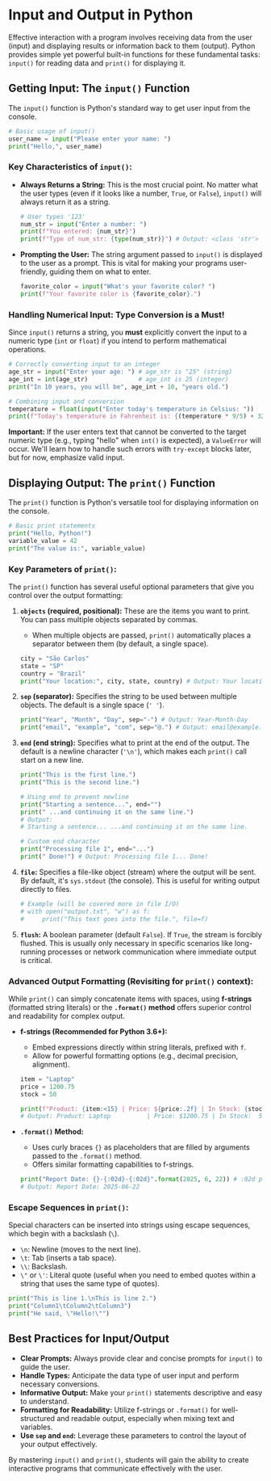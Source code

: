 # Input and Output in Python

Effective interaction with a program involves receiving data from the user (input) and displaying results or information back to them (output). Python provides simple yet powerful built-in functions for these fundamental tasks: `input()` for reading data and `print()` for displaying it.

## Getting Input: The `input()` Function

The `input()` function is Python's standard way to get user input from the console.

```python
# Basic usage of input()
user_name = input("Please enter your name: ")
print("Hello,", user_name)
```

### Key Characteristics of `input()`:

  * **Always Returns a String:** This is the most crucial point. No matter what the user types (even if it looks like a number, `True`, or `False`), `input()` will always return it as a string.

    ```python
    # User types '123'
    num_str = input("Enter a number: ")
    print(f"You entered: {num_str}")
    print(f"Type of num_str: {type(num_str)}") # Output: <class 'str'>
    ```

  * **Prompting the User:** The string argument passed to `input()` is displayed to the user as a prompt. This is vital for making your programs user-friendly, guiding them on what to enter.

    ```python
    favorite_color = input("What's your favorite color? ")
    print(f"Your favorite color is {favorite_color}.")
    ```

### Handling Numerical Input: Type Conversion is a Must\!

Since `input()` returns a string, you **must** explicitly convert the input to a numeric type (`int` or `float`) if you intend to perform mathematical operations.

```python
# Correctly converting input to an integer
age_str = input("Enter your age: ") # age_str is "25" (string)
age_int = int(age_str)              # age_int is 25 (integer)
print("In 10 years, you will be", age_int + 10, "years old.")

# Combining input and conversion
temperature = float(input("Enter today's temperature in Celsius: "))
print(f"Today's temperature in Fahrenheit is: {(temperature * 9/5) + 32:.2f}°F")
```

**Important:** If the user enters text that cannot be converted to the target numeric type (e.g., typing "hello" when `int()` is expected), a `ValueError` will occur. We'll learn how to handle such errors with `try-except` blocks later, but for now, emphasize valid input.

## Displaying Output: The `print()` Function

The `print()` function is Python's versatile tool for displaying information on the console.

```python
# Basic print statements
print("Hello, Python!")
variable_value = 42
print("The value is:", variable_value)
```

### Key Parameters of `print()`:

The `print()` function has several useful optional parameters that give you control over the output formatting:

1.  **`objects` (required, positional):** These are the items you want to print. You can pass multiple objects separated by commas.

      * When multiple objects are passed, `print()` automatically places a separator between them (by default, a single space).


    ```python
    city = "São Carlos"
    state = "SP"
    country = "Brazil"
    print("Your location:", city, state, country) # Output: Your location: São Carlos SP Brazil
    ```

2.  **`sep` (separator):** Specifies the string to be used between multiple objects. The default is a single space (`' '`).

    ```python
    print("Year", "Month", "Day", sep="-") # Output: Year-Month-Day
    print("email", "example", "com", sep="@.") # Output: email@example.com
    ```

3.  **`end` (end string):** Specifies what to print at the end of the output. The default is a newline character (`'\n'`), which makes each `print()` call start on a new line.

    ```python
    print("This is the first line.")
    print("This is the second line.")

    # Using end to prevent newline
    print("Starting a sentence...", end="")
    print(" ...and continuing it on the same line.")
    # Output:
    # Starting a sentence... ...and continuing it on the same line.

    # Custom end character
    print("Processing file 1", end="...")
    print(" Done!") # Output: Processing file 1... Done!
    ```

4.  **`file`:** Specifies a file-like object (stream) where the output will be sent. By default, it's `sys.stdout` (the console). This is useful for writing output directly to files.

    ```python
    # Example (will be covered more in file I/O)
    # with open("output.txt", "w") as f:
    #     print("This text goes into the file.", file=f)
    ```

5.  **`flush`:** A boolean parameter (default `False`). If `True`, the stream is forcibly flushed. This is usually only necessary in specific scenarios like long-running processes or network communication where immediate output is critical.

### Advanced Output Formatting (Revisiting for `print()` context):

While `print()` can simply concatenate items with spaces, using **f-strings** (formatted string literals) or the **`.format()` method** offers superior control and readability for complex output.

  * **f-strings (Recommended for Python 3.6+):**

      * Embed expressions directly within string literals, prefixed with `f`.
      * Allow for powerful formatting options (e.g., decimal precision, alignment).

    <!-- end list -->

    ```python
    item = "Laptop"
    price = 1200.75
    stock = 50

    print(f"Product: {item:<15} | Price: ${price:.2f} | In Stock: {stock:3d}")
    # Output: Product: Laptop          | Price: $1200.75 | In Stock:  50
    ```

  * **`.format()` Method:**

      * Uses curly braces `{}` as placeholders that are filled by arguments passed to the `.format()` method.
      * Offers similar formatting capabilities to f-strings.

    <!-- end list -->

    ```python
    print("Report Date: {}-{:02d}-{:02d}".format(2025, 6, 22)) # :02d pads with leading zero
    # Output: Report Date: 2025-06-22
    ```

### Escape Sequences in `print()`:

Special characters can be inserted into strings using escape sequences, which begin with a backslash (`\`).

  * `\n`: Newline (moves to the next line).
  * `\t`: Tab (inserts a tab space).
  * `\\`: Backslash.
  * `\"` or `\'`: Literal quote (useful when you need to embed quotes within a string that uses the same type of quotes).


```python
print("This is line 1.\nThis is line 2.")
print("Column1\tColumn2\tColumn3")
print("He said, \"Hello!\"")
```

## Best Practices for Input/Output

  * **Clear Prompts:** Always provide clear and concise prompts for `input()` to guide the user.
  * **Handle Types:** Anticipate the data type of user input and perform necessary conversions.
  * **Informative Output:** Make your `print()` statements descriptive and easy to understand.
  * **Formatting for Readability:** Utilize f-strings or `.format()` for well-structured and readable output, especially when mixing text and variables.
  * **Use `sep` and `end`:** Leverage these parameters to control the layout of your output effectively.

By mastering `input()` and `print()`, students will gain the ability to create interactive programs that communicate effectively with the user.